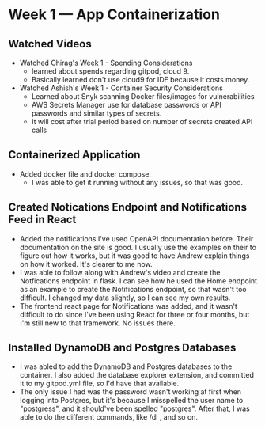# Week 1 — App Containerization

## Watched Videos
- Watched Chirag's Week 1 - Spending Considerations
    - learned about spends regarding gitpod, cloud 9. 
    - Basically learned don't use cloud9 for IDE because it costs money.
- Watched Ashish's Week 1 - Container Security Considerations
    - Learned about Snyk scanning Docker files/images for vulnerabilities
    - AWS Secrets Manager use for database passwords or API passwords and similar types of secrets.
    - It will cost after trial period based on number of secrets created API calls

## Containerized Application
- Added docker file and docker compose.
  -  I was able to get it running without any issues, so that was good.
## Created Notications Endpoint and Notifications Feed in React
- Added the notifications I've used OpenAPI documentation before. Their documentation on the site is good. I usually use the examples on their to figure out how it works, but it was good to have Andrew explain things on how it worked. It's clearer to me now.
- I was able to follow along with Andrew's video and create the Notfications endpoint in flask. I can see how he used the Home endpoint as an example to create the Notifications endpoint, so that wasn't too difficult. I changed my data slightly, so I can see my own results.
- The frontend react page for Notifications was added, and it wasn't difficult to do since I've been using React for three or four months, but I'm still new to that framework. No issues there.

## Installed DynamoDB and Postgres Databases
- I was abled to add the DynamoDB and Postgres databases to the container. I also added the database explorer extension, and committed it to my gitpod.yml file, so I'd have that available. 
- The only issue I had was the password wasn't working at first when logging into Postgres, but it's because I misspelled the user name to "postgress", and it should've been spelled "postgres". After that, I was able to do the different commands, like /dl , and so on.
